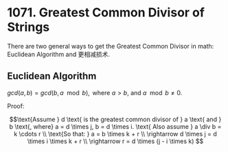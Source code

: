 # 1071. Greatest Common Divisor of Strings
There are two general ways to get the Greatest Common Divisor in math: Euclidean Algorithm and 更相减损术.

## Euclidean Algorithm
$gcd(a, b) = gcd(b, a \mod b), \text{ where } a > b \text{, and } a \mod b \neq 0$.

Proof:
```math
\text{Assume } d \text{ is the greatest common divisor of } a \text{ and } b \text{, where} a = d \times j, b = d \times i.
\text{ Also assume } a \div b = k \cdots r \\
\text{So that: } a = b \times k + r \\
\rightarrow d \times j = d \times i \times k + r \\
\rightarrow r = d \times (j - i \times k)

```